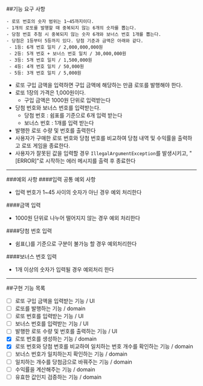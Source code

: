 ##기능 요구 사항

    - 로또 번호의 숫자 범위는 1~45까지이다.
    - 1개의 로또를 발행할 때 중복되지 않는 6개의 숫자를 뽑는다.
    - 당첨 번호 추첨 시 중복되지 않는 숫자 6개와 보너스 번호 1개를 뽑는다.
    - 당첨은 1등부터 5등까지 있다. 당첨 기준과 금액은 아래와 같다.
     - 1등: 6개 번호 일치 / 2,000,000,000원
     - 2등: 5개 번호 + 보너스 번호 일치 / 30,000,000원
     - 3등: 5개 번호 일치 / 1,500,000원
     - 4등: 4개 번호 일치 / 50,000원
     - 5등: 3개 번호 일치 / 5,000원

- 로또 구입 금액을 입력하면 구입 금액에 해당하는 만큼 로또를 발행해야 한다.
- 로또 1장의 가격은 1,000원이다.
  - 구입 금액은 1000원 단위로 입력받는다
- 당첨 번호와 보너스 번호를 입력받는다.
  - 당첨 번호 : 쉼표를 기준으로 6개 입력 받는다
  - 보너스 번호 : 1개를 입력 받는다
- 발행한 로또 수량 및 번호를 출력한다
- 사용자가 구매한 로또 번호와 당첨 번호를 비교하여 당첨 내역 및 수익률을 출력하고 로또 게임을 종료한다.
- 사용자가 잘못된 값을 입력할 경우 `IllegalArgumentException`를 발생시키고, "[ERROR]"로 시작하는 에러 메시지를 출력 후 종료한다
---------------------
###예외 사항
####입력 공통 예외 사항
- 입력 번호가 1~45 사이의 숫자가 아닌 경우 예외 처리한다

####금액 입력
  - 1000원 단위로 나누어 떨어지지 않는 경우 예외 처리한다

####당첨 번호 입력
- 쉼표(,)를 기준으로 구분이 불가능 할 경우 예외처리한다

####보너스 번호 입력
- 1개 이상의 숫자가 입력될 경우 예외처리 한다
--------------------------
##구현 기능 목록
- [ ] 로또 구입 금액을 입력받는 기능 / UI
- [ ] 로또를 발행하는 기능 / domain
- [ ] 로또 번호를 입력받는 기능 / UI
- [ ] 보너스 번호를 입력받는 기능 / UI
- [ ] 발행한 로또 수량 및 번호를 출력하는 기능 / UI
- [x] 로또 번호를 생성하는 기능 / domain
- [x] 로또 번호와 당첨 번호를 비교하여 일치하는 번호 개수를 확인하는 기능 / domain
- [ ] 보너스 번호가 일치하는지 확인하는 기능 / domain
- [ ] 일치하는 개수를 당첨금으로 바꿔주는 기능 / domain
- [ ] 수익률을 계산해주는 기능 / domain
- [ ] 유효한 값인지 검증하는 기능 / domain
